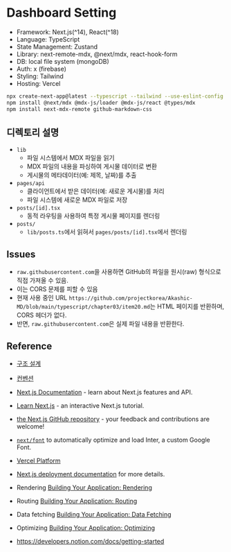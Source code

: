 # Dashboard Setting

- Framework: Next.js(^14), React(^18)
- Language: TypeScript
- State Management: Zustand
- Library: next-remote-mdx, @next/mdx, react-hook-form
- DB: local file system (mongoDB)
- Auth: x (firebase)
- Styling: Tailwind
- Hosting: Vercel

```bash
npx create-next-app@latest --typescript --tailwind --use-eslint-config  --import-alias '@/*'  --src-dir tech-blog
npm install @next/mdx @mdx-js/loader @mdx-js/react @types/mdx
npm install next-mdx-remote github-markdown-css
```

## 디렉토리 설명

- `lib`
  - 파일 시스템에서 MDX 파일을 읽기
  - MDX 파일의 내용을 파싱하여 게시물 데이터로 변환
  - 게시물의 메타데이터(예: 제목, 날짜)를 추출
- `pages/api`
  - 클라이언트에서 받은 데이터(예: 새로운 게시물)를 처리
  - 파일 시스템에 새로운 MDX 파일로 저장
- `posts/[id].tsx`
  - 동적 라우팅을 사용하여 특정 게시물 페이지를 렌더링
- `posts/`
  - `lib/posts.ts`에서 읽혀서 `pages/posts/[id].tsx`에서 렌더링

## Issues

- `raw.githubusercontent.com`을 사용하면 GitHub의 파일을 원시(raw) 형식으로 직접 가져올 수 있음.
- 이는 CORS 문제를 피할 수 있음
- 현재 사용 중인 URL `https://github.com/projectkorea/Akashic-MD/blob/main/typescript/chapter03/item20.md`는 HTML 페이지를 반환하며, CORS 헤더가 없다.
- 반면, `raw.githubusercontent.com`은 실제 파일 내용을 반환한다.

## Reference

- [구조 설계](https://nextjs.org/docs/app/building-your-application/routing/colocation)
- [컨벤션](https://nextjs.org/docs/getting-started/project-structure)
- [Next.js Documentation](https://nextjs.org/docs) - learn about Next.js features and API.
- [Learn Next.js](https://nextjs.org/learn) - an interactive Next.js tutorial.
- [the Next.js GitHub repository](https://github.com/vercel/next.js/) - your feedback and contributions are welcome!
- [`next/font`](https://nextjs.org/docs/basic-features/font-optimization) to automatically optimize and load Inter, a custom Google Font.
- [Vercel Platform](https://vercel.com/new?utm_medium=default-template&filter=next.js&utm_source=create-next-app&utm_campaign=create-next-app-readme)
- [Next.js deployment documentation](https://nextjs.org/docs/deployment) for more details.

- Rendering [Building Your Application: Rendering](https://nextjs.org/docs/app/building-your-application/rendering)
- Routing [Building Your Application: Routing](https://nextjs.org/docs/app/building-your-application/routing)
- Data fetching [Building Your Application: Data Fetching](https://nextjs.org/docs/app/building-your-application/data-fetching)
- Optimizing [Building Your Application: Optimizing](https://nextjs.org/docs/app/building-your-application/optimizing)

- https://developers.notion.com/docs/getting-started
